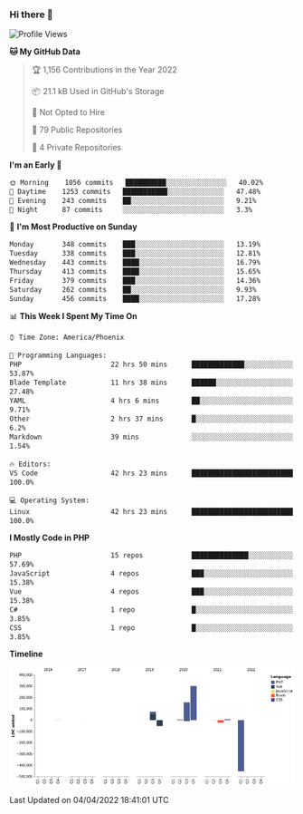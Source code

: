 ### Hi there 👋

<!--START_SECTION:waka-->
![Profile Views](http://img.shields.io/badge/Profile%20Views-2-blue)

**🐱 My GitHub Data** 

> 🏆 1,156 Contributions in the Year 2022
 > 
> 📦 21.1 kB Used in GitHub's Storage 
 > 
> 🚫 Not Opted to Hire
 > 
> 📜 79 Public Repositories 
 > 
> 🔑 4 Private Repositories  
 > 
**I'm an Early 🐤** 

```text
🌞 Morning    1056 commits   ██████████░░░░░░░░░░░░░░░   40.02% 
🌆 Daytime    1253 commits   ███████████░░░░░░░░░░░░░░   47.48% 
🌃 Evening    243 commits    ██░░░░░░░░░░░░░░░░░░░░░░░   9.21% 
🌙 Night      87 commits     ░░░░░░░░░░░░░░░░░░░░░░░░░   3.3%

```
📅 **I'm Most Productive on Sunday** 

```text
Monday       348 commits    ███░░░░░░░░░░░░░░░░░░░░░░   13.19% 
Tuesday      338 commits    ███░░░░░░░░░░░░░░░░░░░░░░   12.81% 
Wednesday    443 commits    ████░░░░░░░░░░░░░░░░░░░░░   16.79% 
Thursday     413 commits    ████░░░░░░░░░░░░░░░░░░░░░   15.65% 
Friday       379 commits    ███░░░░░░░░░░░░░░░░░░░░░░   14.36% 
Saturday     262 commits    ██░░░░░░░░░░░░░░░░░░░░░░░   9.93% 
Sunday       456 commits    ████░░░░░░░░░░░░░░░░░░░░░   17.28%

```


📊 **This Week I Spent My Time On** 

```text
⌚︎ Time Zone: America/Phoenix

💬 Programming Languages: 
PHP                      22 hrs 50 mins      █████████████░░░░░░░░░░░░   53.87% 
Blade Template           11 hrs 38 mins      ██████░░░░░░░░░░░░░░░░░░░   27.48% 
YAML                     4 hrs 6 mins        ██░░░░░░░░░░░░░░░░░░░░░░░   9.71% 
Other                    2 hrs 37 mins       █░░░░░░░░░░░░░░░░░░░░░░░░   6.2% 
Markdown                 39 mins             ░░░░░░░░░░░░░░░░░░░░░░░░░   1.54%

🔥 Editors: 
VS Code                  42 hrs 23 mins      █████████████████████████   100.0%

💻 Operating System: 
Linux                    42 hrs 23 mins      █████████████████████████   100.0%

```

**I Mostly Code in PHP** 

```text
PHP                      15 repos            ██████████████░░░░░░░░░░░   57.69% 
JavaScript               4 repos             ███░░░░░░░░░░░░░░░░░░░░░░   15.38% 
Vue                      4 repos             ███░░░░░░░░░░░░░░░░░░░░░░   15.38% 
C#                       1 repo              █░░░░░░░░░░░░░░░░░░░░░░░░   3.85% 
CSS                      1 repo              █░░░░░░░░░░░░░░░░░░░░░░░░   3.85%

```


**Timeline**

![Chart not found](https://raw.githubusercontent.com/mikebronner/mikebronner/master/charts/bar_graph.png) 


 Last Updated on 04/04/2022 18:41:01 UTC
<!--END_SECTION:waka-->

<!--
**mikebronner/mikebronner** is a ✨ _special_ ✨ repository because its `README.md` (this file) appears on your GitHub profile.

Here are some ideas to get you started:

- 🔭 I’m currently working on ...
- 🌱 I’m currently learning ...
- 👯 I’m looking to collaborate on ...
- 🤔 I’m looking for help with ...
- 💬 Ask me about ...
- 📫 How to reach me: ...
- 😄 Pronouns: ...
- ⚡ Fun fact: ...
-->
